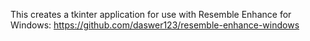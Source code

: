 This creates a tkinter application for use with Resemble Enhance for Windows: https://github.com/daswer123/resemble-enhance-windows

